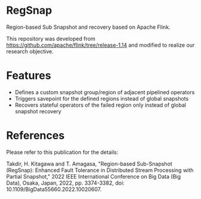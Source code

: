 # RegSnap

Region-based Sub Snapshot and recovery based on Apache Flink.

This repository was developed from https://github.com/apache/flink/tree/release-1.14 and modified to realize our research objective.

# Features
* Defines a custom snapshot group/region of adjacent pipelined operators 
* Triggers savepoint for the defined regions instead of global snapshots
* Recovers stateful operators of the failed region only instead of global snapshot recovery

# References
Please refer to this publication for the details:

Takdir, H. Kitagawa and T. Amagasa, "Region-based Sub-Snapshot (RegSnap): Enhanced Fault Tolerance in Distributed Stream Processing with Partial Snapshot," 2022 IEEE International Conference on Big Data (Big Data), Osaka, Japan, 2022, pp. 3374-3382, doi: 10.1109/BigData55660.2022.10020607.
